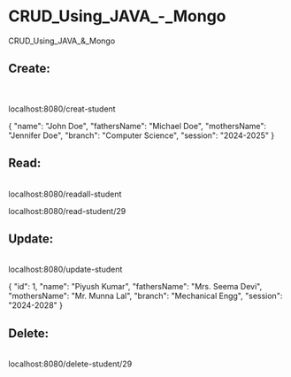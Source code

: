 # CRUD_Using_JAVA_-_Mongo
CRUD_Using_JAVA_&amp;_Mongo

<h2>Create:</h2> </br><br>
localhost:8080/creat-student   <br/>

{
  "name": "John Doe",
  "fathersName": "Michael Doe",
  "mothersName": "Jennifer Doe",
  "branch": "Computer Science",
  "session": "2024-2025"
}

<h2>Read:</h2><br>
localhost:8080/readall-student

localhost:8080/read-student/29

<h2>Update:</h2><br>
localhost:8080/update-student

{
  "id": 1,
  "name": "Piyush Kumar",
  "fathersName": "Mrs. Seema Devi",
  "mothersName": "Mr. Munna Lal",
  "branch": "Mechanical Engg",
  "session": "2024-2028"
}

<h2>Delete: </h2><br>
localhost:8080/delete-student/29
